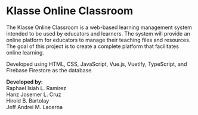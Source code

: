 # Klasse Online Classroom

The Klasse Online Classroom is a web-based learning management system intended to be used by educators and learners. The system will provide an online platform for educators to manage their teaching files and resources. The goal of this project is to create a complete platform that facilitates online learning.

Developed using HTML, CSS, JavaScript, Vue.js, Vuetify, TypeScript, and Firebase Firestore as the database.

**Developed by:**<br />
Raphael Isiah L. Ramirez <br />
Hanz Josemer L. Cruz <br />
Hirold B. Bartolay <br />
Jeff Andrei M. Lacerna <br />
